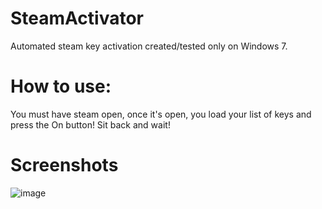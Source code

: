 # SteamActivator
Automated steam key activation created/tested only on Windows 7.

# How to use:
You must have steam open, once it's open, you load your list of keys and press the On button! Sit back and wait!

# Screenshots

![image](https://cloud.githubusercontent.com/assets/2856413/25052787/879136f8-2108-11e7-9c2a-6084f8e03b71.png)
